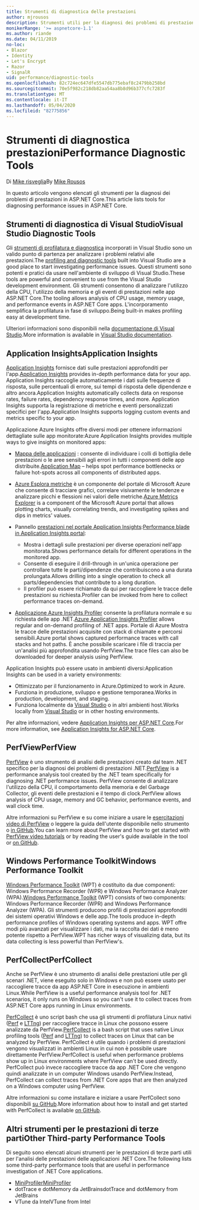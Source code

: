 ```yaml
---
title: Strumenti di diagnostica delle prestazioni
author: mjrousos
description: Strumenti utili per la diagnosi dei problemi di prestazioni nelle app ASP.NET Core.
monikerRange: '>= aspnetcore-1.1'
ms.author: riande
ms.date: 04/11/2019
no-loc:
- Blazor
- Identity
- Let's Encrypt
- Razor
- SignalR
uid: performance/diagnostic-tools
ms.openlocfilehash: 82c724ec647dfe5547db775ebaf8c2479bb258bd
ms.sourcegitcommit: 70e5f982c218db82aa54aa8b8d96b377cfc7283f
ms.translationtype: MT
ms.contentlocale: it-IT
ms.lasthandoff: 05/04/2020
ms.locfileid: "82775856"
---
```

# <a name="performance-diagnostic-tools"></a><span data-ttu-id="dd3bc-103">Strumenti di diagnostica prestazioni</span><span class="sxs-lookup"><span data-stu-id="dd3bc-103">Performance Diagnostic Tools</span></span>

<span data-ttu-id="dd3bc-104">Di [Mike risveglia](https://github.com/mjrousos)</span><span class="sxs-lookup"><span data-stu-id="dd3bc-104">By [Mike Rousos](https://github.com/mjrousos)</span></span>

<span data-ttu-id="dd3bc-105">In questo articolo vengono elencati gli strumenti per la diagnosi dei problemi di prestazioni in ASP.NET Core.</span><span class="sxs-lookup"><span data-stu-id="dd3bc-105">This article lists tools for diagnosing performance issues in ASP.NET Core.</span></span>

## <a name="visual-studio-diagnostic-tools"></a><span data-ttu-id="dd3bc-106">Strumenti di diagnostica di Visual Studio</span><span class="sxs-lookup"><span data-stu-id="dd3bc-106">Visual Studio Diagnostic Tools</span></span>

<span data-ttu-id="dd3bc-107">Gli [strumenti di profilatura e diagnostica](/visualstudio/profiling) incorporati in Visual Studio sono un valido punto di partenza per analizzare i problemi relativi alle prestazioni.</span><span class="sxs-lookup"><span data-stu-id="dd3bc-107">The [profiling and diagnostic tools](/visualstudio/profiling) built into Visual Studio are a good place to start investigating performance issues.</span></span> <span data-ttu-id="dd3bc-108">Questi strumenti sono potenti e pratici da usare nell'ambiente di sviluppo di Visual Studio.</span><span class="sxs-lookup"><span data-stu-id="dd3bc-108">These tools are powerful and convenient to use from the Visual Studio development environment.</span></span> <span data-ttu-id="dd3bc-109">Gli strumenti consentono di analizzare l'utilizzo della CPU, l'utilizzo della memoria e gli eventi di prestazioni nelle app ASP.NET Core.</span><span class="sxs-lookup"><span data-stu-id="dd3bc-109">The tooling allows analysis of CPU usage, memory usage, and performance events in ASP.NET Core apps.</span></span> <span data-ttu-id="dd3bc-110">L'incorporamento semplifica la profilatura in fase di sviluppo.</span><span class="sxs-lookup"><span data-stu-id="dd3bc-110">Being built-in makes profiling easy at development time.</span></span>

<span data-ttu-id="dd3bc-111">Ulteriori informazioni sono disponibili nella [documentazione di Visual Studio](/visualstudio/profiling/profiling-overview).</span><span class="sxs-lookup"><span data-stu-id="dd3bc-111">More information is available in [Visual Studio documentation](/visualstudio/profiling/profiling-overview).</span></span>

## <a name="application-insights"></a><span data-ttu-id="dd3bc-112">Application Insights</span><span class="sxs-lookup"><span data-stu-id="dd3bc-112">Application Insights</span></span>

<span data-ttu-id="dd3bc-113">[Application Insights](/azure/application-insights/app-insights-overview) fornisce dati sulle prestazioni approfonditi per l'app.</span><span class="sxs-lookup"><span data-stu-id="dd3bc-113">[Application Insights](/azure/application-insights/app-insights-overview) provides in-depth performance data for your app.</span></span> <span data-ttu-id="dd3bc-114">Application Insights raccoglie automaticamente i dati sulle frequenze di risposta, sulle percentuali di errore, sui tempi di risposta delle dipendenze e altro ancora.</span><span class="sxs-lookup"><span data-stu-id="dd3bc-114">Application Insights automatically collects data on response rates, failure rates, dependency response times, and more.</span></span> <span data-ttu-id="dd3bc-115">Application Insights supporta la registrazione di metriche e eventi personalizzati specifici per l'app.</span><span class="sxs-lookup"><span data-stu-id="dd3bc-115">Application Insights supports logging custom events and metrics specific to your app.</span></span>

<span data-ttu-id="dd3bc-116">Applicazione Azure Insights offre diversi modi per ottenere informazioni dettagliate sulle app monitorate:</span><span class="sxs-lookup"><span data-stu-id="dd3bc-116">Azure Application Insights provides multiple ways to give insights on monitored apps:</span></span>

- <span data-ttu-id="dd3bc-117">[Mappa delle applicazioni](/azure/application-insights/app-insights-app-map) : consente di individuare i colli di bottiglia delle prestazioni o le aree sensibili agli errori in tutti i componenti delle app distribuite.</span><span class="sxs-lookup"><span data-stu-id="dd3bc-117">[Application Map](/azure/application-insights/app-insights-app-map) – helps spot performance bottlenecks or failure hot-spots across all components of distributed apps.</span></span>
- <span data-ttu-id="dd3bc-118">[Azure Esplora metriche](/azure/azure-monitor/platform/metrics-getting-started) è un componente del portale di Microsoft Azure che consente di tracciare grafici, correlare visivamente le tendenze e analizzare picchi e flessioni nei valori delle metriche.</span><span class="sxs-lookup"><span data-stu-id="dd3bc-118">[Azure Metrics Explorer](/azure/azure-monitor/platform/metrics-getting-started) is a component of the Microsoft Azure portal that allows plotting charts, visually correlating trends, and investigating spikes and dips in metrics' values.</span></span>
- <span data-ttu-id="dd3bc-119">Pannello [prestazioni nel portale Application Insights](/azure/application-insights/app-insights-tutorial-performance):</span><span class="sxs-lookup"><span data-stu-id="dd3bc-119">[Performance blade in Application Insights portal](/azure/application-insights/app-insights-tutorial-performance):</span></span>

  - <span data-ttu-id="dd3bc-120">Mostra i dettagli sulle prestazioni per diverse operazioni nell'app monitorata.</span><span class="sxs-lookup"><span data-stu-id="dd3bc-120">Shows performance details for different operations in the monitored app.</span></span>
  - <span data-ttu-id="dd3bc-121">Consente di eseguire il drill-through in un'unica operazione per controllare tutte le parti/dipendenze che contribuiscono a una durata prolungata.</span><span class="sxs-lookup"><span data-stu-id="dd3bc-121">Allows drilling into a single operation to check all parts/dependencies that contribute to a long duration.</span></span>
  - <span data-ttu-id="dd3bc-122">Il profiler può essere richiamato da qui per raccogliere le tracce delle prestazioni su richiesta.</span><span class="sxs-lookup"><span data-stu-id="dd3bc-122">Profiler can be invoked from here to collect performance traces on-demand.</span></span>

- <span data-ttu-id="dd3bc-123">[Applicazione Azure Insights Profiler](/azure/azure-monitor/app/profiler) consente la profilatura normale e su richiesta delle app .NET.</span><span class="sxs-lookup"><span data-stu-id="dd3bc-123">[Azure Application Insights Profiler](/azure/azure-monitor/app/profiler) allows regular and on-demand profiling of .NET apps.</span></span>  <span data-ttu-id="dd3bc-124">Portale di Azure Mostra le tracce delle prestazioni acquisite con stack di chiamate e percorsi sensibili.</span><span class="sxs-lookup"><span data-stu-id="dd3bc-124">Azure portal shows captured performance traces with call stacks and hot paths.</span></span> <span data-ttu-id="dd3bc-125">È anche possibile scaricare i file di traccia per un'analisi più approfondita usando PerfView.</span><span class="sxs-lookup"><span data-stu-id="dd3bc-125">The trace files can also be downloaded for deeper analysis using PerfView.</span></span>

<span data-ttu-id="dd3bc-126">Application Insights può essere usato in ambienti diversi:</span><span class="sxs-lookup"><span data-stu-id="dd3bc-126">Application Insights can be used in a variety environments:</span></span>

- <span data-ttu-id="dd3bc-127">Ottimizzato per il funzionamento in Azure.</span><span class="sxs-lookup"><span data-stu-id="dd3bc-127">Optimized to work in Azure.</span></span>
- <span data-ttu-id="dd3bc-128">Funziona in produzione, sviluppo e gestione temporanea.</span><span class="sxs-lookup"><span data-stu-id="dd3bc-128">Works in production, development, and staging.</span></span>
- <span data-ttu-id="dd3bc-129">Funziona localmente da [Visual Studio](/azure/application-insights/app-insights-visual-studio) o in altri ambienti host.</span><span class="sxs-lookup"><span data-stu-id="dd3bc-129">Works locally from [Visual Studio](/azure/application-insights/app-insights-visual-studio) or in other hosting environments.</span></span>

<span data-ttu-id="dd3bc-130">Per altre informazioni, vedere [Application Insights per ASP.NET Core](/azure/application-insights/app-insights-asp-net-core).</span><span class="sxs-lookup"><span data-stu-id="dd3bc-130">For more information, see [Application Insights for ASP.NET Core](/azure/application-insights/app-insights-asp-net-core).</span></span>

## <a name="perfview"></a><span data-ttu-id="dd3bc-131">PerfView</span><span class="sxs-lookup"><span data-stu-id="dd3bc-131">PerfView</span></span>

<span data-ttu-id="dd3bc-132">[PerfView](https://github.com/Microsoft/perfview) è uno strumento di analisi delle prestazioni creato dal team .NET specifico per la diagnosi dei problemi di prestazioni .NET.</span><span class="sxs-lookup"><span data-stu-id="dd3bc-132">[PerfView](https://github.com/Microsoft/perfview) is a performance analysis tool created by the .NET team specifically for diagnosing .NET performance issues.</span></span> <span data-ttu-id="dd3bc-133">PerfView consente di analizzare l'utilizzo della CPU, il comportamento della memoria e del Garbage Collector, gli eventi delle prestazioni e il tempo di clock.</span><span class="sxs-lookup"><span data-stu-id="dd3bc-133">PerfView allows analysis of CPU usage, memory and GC behavior, performance events, and wall clock time.</span></span>

<span data-ttu-id="dd3bc-134">Altre informazioni su PerfView e su come iniziare a usare le [esercitazioni video di PerfView](https://channel9.msdn.com/Series/PerfView-Tutorial) o leggere la guida dell'utente disponibile nello strumento o [in GitHub](https://github.com/Microsoft/perfview).</span><span class="sxs-lookup"><span data-stu-id="dd3bc-134">You can learn more about PerfView and how to get started with [PerfView video tutorials](https://channel9.msdn.com/Series/PerfView-Tutorial) or by reading the user's guide available in the tool or [on GitHub](https://github.com/Microsoft/perfview).</span></span>

## <a name="windows-performance-toolkit"></a><span data-ttu-id="dd3bc-135">Windows Performance Toolkit</span><span class="sxs-lookup"><span data-stu-id="dd3bc-135">Windows Performance Toolkit</span></span>

<span data-ttu-id="dd3bc-136">[Windows Performance Toolkit](/windows-hardware/test/wpt/) (WPT) è costituito da due componenti: Windows Performance Recorder (WPR) e Windows Performance Analyzer (WPA).</span><span class="sxs-lookup"><span data-stu-id="dd3bc-136">[Windows Performance Toolkit](/windows-hardware/test/wpt/) (WPT) consists of two components: Windows Performance Recorder (WPR) and Windows Performance Analyzer (WPA).</span></span> <span data-ttu-id="dd3bc-137">Gli strumenti producono profili di prestazioni approfonditi dei sistemi operativi Windows e delle app.</span><span class="sxs-lookup"><span data-stu-id="dd3bc-137">The tools produce in-depth performance profiles of Windows operating systems and apps.</span></span> <span data-ttu-id="dd3bc-138">WPT offre modi più avanzati per visualizzare i dati, ma la raccolta dei dati è meno potente rispetto a PerfView.</span><span class="sxs-lookup"><span data-stu-id="dd3bc-138">WPT has richer ways of visualizing data, but its data collecting is less powerful than PerfView's.</span></span>

## <a name="perfcollect"></a><span data-ttu-id="dd3bc-139">PerfCollect</span><span class="sxs-lookup"><span data-stu-id="dd3bc-139">PerfCollect</span></span>

<span data-ttu-id="dd3bc-140">Anche se PerfView è uno strumento di analisi delle prestazioni utile per gli scenari .NET, viene eseguito solo in Windows e non può essere usato per raccogliere tracce da app ASP.NET Core in esecuzione in ambienti Linux.</span><span class="sxs-lookup"><span data-stu-id="dd3bc-140">While PerfView is a useful performance analysis tool for .NET scenarios, it only runs on Windows so you can't use it to collect traces from ASP.NET Core apps running in Linux environments.</span></span>

<span data-ttu-id="dd3bc-141">[PerfCollect](https://github.com/dotnet/coreclr/blob/master/Documentation/project-docs/linux-performance-tracing.md) è uno script bash che usa gli strumenti di profilatura Linux nativi ([Perf](https://perf.wiki.kernel.org/index.php/Main_Page) e [LTTng](https://lttng.org/)) per raccogliere tracce in Linux che possono essere analizzate da PerfView.</span><span class="sxs-lookup"><span data-stu-id="dd3bc-141">[PerfCollect](https://github.com/dotnet/coreclr/blob/master/Documentation/project-docs/linux-performance-tracing.md) is a bash script that uses native Linux profiling tools ([Perf](https://perf.wiki.kernel.org/index.php/Main_Page) and [LTTng](https://lttng.org/)) to collect traces on Linux that can be analyzed by PerfView.</span></span> <span data-ttu-id="dd3bc-142">PerfCollect è utile quando i problemi di prestazioni vengono visualizzati in ambienti Linux in cui non è possibile usare direttamente PerfView.</span><span class="sxs-lookup"><span data-stu-id="dd3bc-142">PerfCollect is useful when performance problems show up in Linux environments where PerfView can't be used directly.</span></span> <span data-ttu-id="dd3bc-143">PerfCollect può invece raccogliere tracce da app .NET Core che vengono quindi analizzate in un computer Windows usando PerfView.</span><span class="sxs-lookup"><span data-stu-id="dd3bc-143">Instead, PerfCollect can collect traces from .NET Core apps that are then analyzed on a Windows computer using PerfView.</span></span>

<span data-ttu-id="dd3bc-144">Altre informazioni su come installare e iniziare a usare PerfCollect sono disponibili [su GitHub](https://github.com/dotnet/coreclr/blob/master/Documentation/project-docs/linux-performance-tracing.md).</span><span class="sxs-lookup"><span data-stu-id="dd3bc-144">More information about how to install and get started with PerfCollect is available [on GitHub](https://github.com/dotnet/coreclr/blob/master/Documentation/project-docs/linux-performance-tracing.md).</span></span>

## <a name="other-third-party-performance-tools"></a><span data-ttu-id="dd3bc-145">Altri strumenti per le prestazioni di terze parti</span><span class="sxs-lookup"><span data-stu-id="dd3bc-145">Other Third-party Performance Tools</span></span>

<span data-ttu-id="dd3bc-146">Di seguito sono elencati alcuni strumenti per le prestazioni di terze parti utili per l'analisi delle prestazioni delle applicazioni .NET Core.</span><span class="sxs-lookup"><span data-stu-id="dd3bc-146">The following lists some third-party performance tools that are useful in performance investigation of .NET Core applications.</span></span>

- [<span data-ttu-id="dd3bc-147">MiniProfiler</span><span class="sxs-lookup"><span data-stu-id="dd3bc-147">MiniProfiler</span></span>](https://miniprofiler.com/)
- <span data-ttu-id="dd3bc-148">dotTrace e dotMemory da JetBrains</span><span class="sxs-lookup"><span data-stu-id="dd3bc-148">dotTrace and dotMemory from JetBrains</span></span>
- <span data-ttu-id="dd3bc-149">VTune da Intel</span><span class="sxs-lookup"><span data-stu-id="dd3bc-149">VTune from Intel</span></span>
